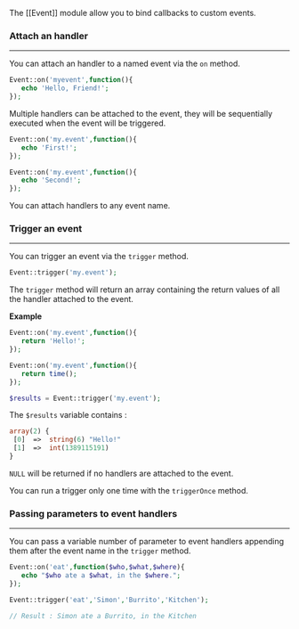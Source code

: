 
The [[Event]] module allow you to bind callbacks to custom events.

### Attach an handler
---

You can attach an handler to a named event via the `on` method.

```php
Event::on('myevent',function(){
   echo 'Hello, Friend!';
});
```

Multiple handlers can be attached to the event, they will be sequentially executed when the event will be triggered.

```php
Event::on('my.event',function(){
   echo 'First!';
});

Event::on('my.event',function(){
   echo 'Second!';
});
```
You can attach handlers to any event name.


### Trigger an event
---

You can trigger an event via the `trigger` method.

```php
Event::trigger('my.event');
```
The `trigger` method will return an array containing the return values of all the handler attached to the event.

**Example**

```php
Event::on('my.event',function(){
   return 'Hello!';
});

Event::on('my.event',function(){
   return time();
});

$results = Event::trigger('my.event');
```

The `$results` variable contains :

```php
array(2) {
 [0]  =>  string(6) "Hello!"
 [1]  =>  int(1389115191)
}
```

`NULL` will be returned if no handlers are attached to the event.

You can run a trigger only one time with the `triggerOnce` method.

### Passing parameters to event handlers
---

You can pass a variable number of parameter to event handlers appending them after the event name in the `trigger` method.

```php
Event::on('eat',function($who,$what,$where){
   echo "$who ate a $what, in the $where.";
});

Event::trigger('eat','Simon','Burrito','Kitchen');

// Result : Simon ate a Burrito, in the Kitchen

```
